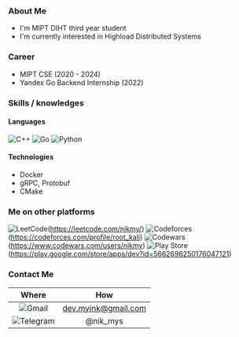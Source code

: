 ### About Me
- I'm MIPT DIHT third year student
- I'm currently interested in Highload Distributed Systems

### Career
- MIPT CSE (2020 - 2024)
- Yandex Go Backend Internship (2022) 


### Skills / knowledges

#### Languages
![C++](https://img.shields.io/badge/c++-%2300599C.svg?style=for-the-badge&logo=c%2B%2B&logoColor=white)
![Go](https://img.shields.io/badge/go-%2300ADD8.svg?style=for-the-badge&logo=go&logoColor=white)
![Python](https://img.shields.io/badge/python-3670A0?style=for-the-badge&logo=python&logoColor=ffdd54)

#### Technologies
- Docker  
- gRPC, Protobuf  
- CMake


### Me on other platforms
![LeetCode](https://img.shields.io/badge/LeetCode-000000?style=for-the-badge&logo=LeetCode&logoColor=#d16c06)(https://leetcode.com/nikmy/)
![Codeforces](https://img.shields.io/badge/Codeforces-445f9d?style=for-the-badge&logo=Codeforces&logoColor=white)(https://codeforces.com/profile/root_kali)
![Codewars](https://img.shields.io/badge/Codewars-B1361E?style=for-the-badge&logo=codewars&logoColor=grey)(https://www.codewars.com/users/nikmy)
![Play Store](https://img.shields.io/badge/Google_Play-414141?style=for-the-badge&logo=google-play&logoColor=white)(https://play.google.com/store/apps/dev?id=5662696250176047121)

### Contact Me
| Where | How |
|:-----:|:---:|
| ![Gmail](https://img.shields.io/badge/Gmail-D14836?style=for-the-badge&logo=gmail&logoColor=white) | dev.myink@gmail.com |
| ![Telegram](https://img.shields.io/badge/Telegram-2CA5E0?style=for-the-badge&logo=telegram&logoColor=white) | @nik_mys |
